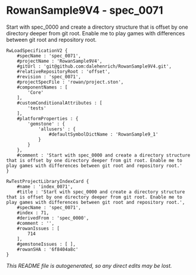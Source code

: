 # RowanSample9V4 - spec_0071
Start with spec_0000 and create a directory structure that is offset by one directory deeper from git root. Enable me to play games with differences between git root and repository root.
```
RwLoadSpecificationV2 {
	#specName : 'spec_0071',
	#projectName : 'RowanSample9V4',
	#gitUrl : 'git@github.com:dalehenrich/RowanSample9V4.git',
	#relativeRepositoryRoot : 'offset',
	#revision : 'spec_0071',
	#projectSpecFile : 'rowan/project.ston',
	#componentNames : [
		'Core'
	],
	#customConditionalAttributes : [
		'tests'
	],
	#platformProperties : {
		'gemstone' : {
			'allusers' : {
				#defaultSymbolDictName : 'RowanSample9_1'
			}
		}
	},
	#comment : 'Start with spec_0000 and create a directory structure that is offset by one directory deeper from git root. Enable me to play games with differences between git root and repository root.'
}

RwTestProjectLibraryIndexCard {
	#name : 'index_0071',
	#title : 'Start with spec_0000 and create a directory structure that is offset by one directory deeper from git root. Enable me to play games with differences between git root and repository root.',
	#specName : 'spec_0071',
	#index : 71,
	#derivedFrom : 'spec_0000',
	#comment : '',
	#rowanIssues : [
		714
	],
	#gemstoneIssues : [ ],
	#rowanSHA : '6f8404a8c'
}
```

*This README file is autogenerated, so any direct edits may be lost.*
